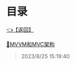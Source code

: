 # 目录  


[👈【返回】](/--目录--/Unity笔记/--目录--Unity笔记)  


[📜MVVM和MVC架构](/Unity笔记/UI系统/MVVM和MVC架构)  







> 2023/8/25 15:19:40
